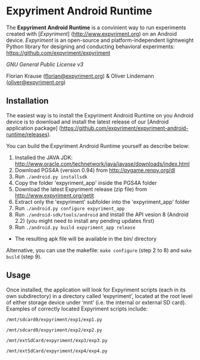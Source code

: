 Expyriment Android Runtime
==========================

The **Expyriment Android Runtime** is a convinient way to run experiments created with [*Expyriment*] (http://www.expyriment.org) on an Android device. *Expyriment* is an open-source and platform-independent lightweight Python library for designing and conducting behavioral experiments: https://github.com/expyriment/expyriment


*GNU General Public License v3*

Florian Krause (florian@expyriment.org) & Oliver Lindemann (oliver@expyriment.org)



Installation
------------
The easiest way is to install the Expyriment Android Runtime on you Android device is to download and install the latest release of our [Android application package] (https://github.com/expyriment/expyriment-android-runtime/releases).

You can build the Expyriment Android Runtime yourself as describe below:

1. Installed the JAVA JDK: http://www.oracle.com/technetwork/java/javase/downloads/index.html
2. Download PGS4A (version 0.94) from http://pygame.renpy.org/dl
3. Run `./android.py installsdk`
4. Copy the folder 'expyriment_app' inside the PGS4A folder
5. Download the latest Expyriment release (zip file) from http://www.expyriment.org/getit
6. Extract only the 'expyriment' subfolder into the 'expyriment_app' folder
7. Run `./android.py configure expyriment_app`
8. Run `./android-sdk/tools/android` and install the API vesion 8 (Android 2.2) (you might need to install any pending updates first)
9. Run `./android.py build expyriment_app release`
* The resulting apk file will be available in the bin/ directory

Alternative, you can use the makefile: `make configure` (step 2 to 8) and `make build` (step 9). 


Usage
-----
Once installed, the application will look for Expyriment scripts (each in its own subdirectory) in a directory called ‘expyriment’, located at the root level of either storage device under ‘mnt’ (i.e. the internal or external SD card). Examples of correctly located Expyriment scripts include:
```
/mnt/sdcard0/expyriment/exp1/exp1.py

/mnt/sdcard0/expyriment/exp2/exp2.py

/mnt/extSdCard/expyriment/exp3/exp3.py

/mnt/extSdCard/expyriment/exp4/exp4.py
```

